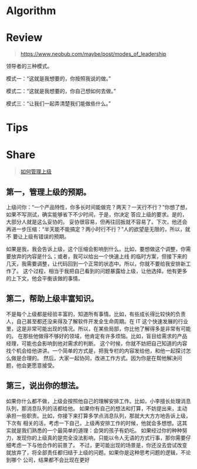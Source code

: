 # Algorithm
> 

# Review
> https://www.neobub.com/maybe/post/modes_of_leadership

领导者的三种模式。

模式一：“这就是我想要的，你按照我说的做。”

模式二：“这就是我想要的，你自己想如何去做。”

模式三：“让我们一起弄清楚我们能做些什么。”

# Tips


# Share
> [如何管理上级](https://time.geekbang.org/column/article/77752)

## 第⼀，管理上级的预期。

上级问你：“⼀个产品特性，你多⻓时间能做完？两天？⼀天⾏不⾏？”你想了想，如果不写测试，确实能够省下不少时间，于是，你决定
答应上级的要求。是的，⼤部分⼈就是这么妥协的。
妥协很容易，但再往回扳就不容易了。下次，他还会再进⼀步压缩：“半天能不能搞定？两⼩时⾏不⾏？”⼈的欲望是⽆限的，所以，就不
要让上级有错误的预期。

如果是我，我会告诉上级，这个压缩会影响到什么。⽐如，要想做这个调整，你需要放弃的内容是什么；或者，我可以给出⼀个快速上线
的临时⽅案，但接下来的⼏天，我需要调整，让代码回到⼀个正常的状态中。所以，你就不要给我安排新⼯作了。
这个过程，相当于我把⾃⼰看到的问题暴露给上级，让他选择。他有更多的上下⽂，他会平衡该做的事情。

## 第⼆，帮助上级丰富知识。

不是每个上级都是经验丰富的，知道所有事情。⽐如，有些成⻓得⽐较快的负责⼈，⾃⼰甚⾄都还没来得及了解软件开发全⽣命周期。在
IT 这个快速发展的⾏业⾥，这是⾮常可能出现的情况。所以，在某些局部，你⽐他了解得多是⾮常有可能的。
在那些他做得不够好的领域，他肯定有许多烦恼。⽐如，盲⽬给需求的产品经理，可能也会影响到他对需求的判断。
这个时候，你就不妨把⾃⼰知道的内容找个机会给他讲讲。⼀个简单的⽅式是，把我专栏的内容发给他，和他⼀起探讨怎么做是合理的。
然后，⼤家⼀起协同，改进⼯作⽅式。因为你是在帮他解决问题，他会更愿意接受。

## 第三，说出你的想法。

如果你什么都不做，上级会按照他⾃⼰的理解安排⼯作。⽐如，⼩李擅⻓处理消息队列，那消息队列的活都给他。
如果你有⾃⼰的想法和打算，不妨提出来，主动承担⼀些职责。⽐如，你接下来打算多学点消息队列，那就⼤⼤⽅⽅地告诉上级，下次有
相关的活，考虑⼀下⾃⼰，上级再安排⼯作的时候，他就会多想想。这其实就是我们熟悉的⼀个最简单的道理：会哭的孩⼦有奶吃。
如果经过你的种种努⼒，发现你的上级真的是完全没法影响，只能以令⼈⽆语的⽅式⾏事，那你需要仔细考虑⼀下与他合作的前景了。
不过，更可能出现的场景是，你还没去尝试改变就放弃了，将全部责任都归结于上级的问题。如果你是这种思考问题的逻辑，不论到哪个
公司，结果都不会⽐现在更好
